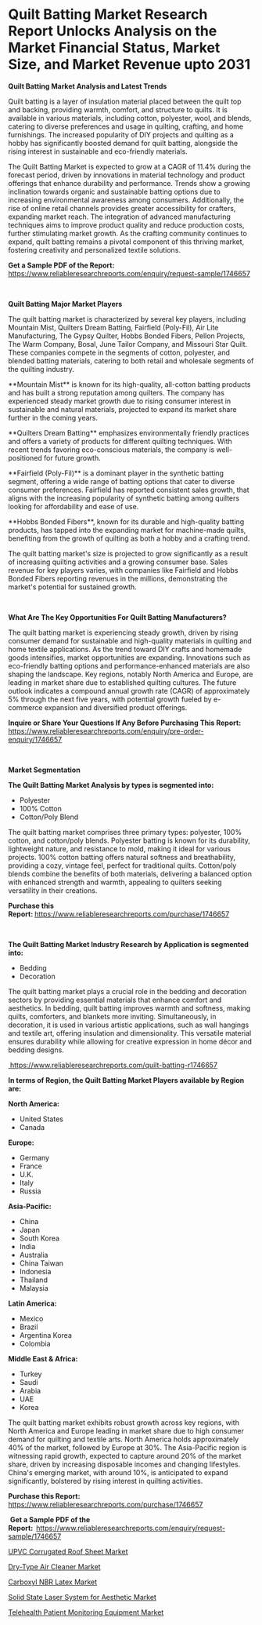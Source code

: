 <p><h1>Quilt Batting Market Research Report Unlocks Analysis on the Market Financial Status, Market Size, and Market Revenue upto 2031</h1></p><p><strong>Quilt Batting Market Analysis and Latest Trends</strong></p>
<p><p>Quilt batting is a layer of insulation material placed between the quilt top and backing, providing warmth, comfort, and structure to quilts. It is available in various materials, including cotton, polyester, wool, and blends, catering to diverse preferences and usage in quilting, crafting, and home furnishings. The increased popularity of DIY projects and quilting as a hobby has significantly boosted demand for quilt batting, alongside the rising interest in sustainable and eco-friendly materials.</p><p>The Quilt Batting Market is expected to grow at a CAGR of 11.4% during the forecast period, driven by innovations in material technology and product offerings that enhance durability and performance. Trends show a growing inclination towards organic and sustainable batting options due to increasing environmental awareness among consumers. Additionally, the rise of online retail channels provides greater accessibility for crafters, expanding market reach. The integration of advanced manufacturing techniques aims to improve product quality and reduce production costs, further stimulating market growth. As the crafting community continues to expand, quilt batting remains a pivotal component of this thriving market, fostering creativity and personalized textile solutions.</p></p>
<p><strong>Get a Sample PDF of the Report:&nbsp;</strong> <a href="https://www.reliableresearchreports.com/enquiry/request-sample/1746657?utm_campaign=123&utm_medium=2&utm_source=Github&utm_content=ia&utm_term=10112024&utm_id=quilt-batting">https://www.reliableresearchreports.com/enquiry/request-sample/1746657</a></p>
<p>&nbsp;</p>
<p><strong>Quilt Batting Major Market Players</strong></p>
<p><p>The quilt batting market is characterized by several key players, including Mountain Mist, Quilters Dream Batting, Fairfield (Poly-Fil), Air Lite Manufacturing, The Gypsy Quilter, Hobbs Bonded Fibers, Pellon Projects, The Warm Company, Bosal, June Tailor Company, and Missouri Star Quilt. These companies compete in the segments of cotton, polyester, and blended batting materials, catering to both retail and wholesale segments of the quilting industry.</p><p>**Mountain Mist** is known for its high-quality, all-cotton batting products and has built a strong reputation among quilters. The company has experienced steady market growth due to rising consumer interest in sustainable and natural materials, projected to expand its market share further in the coming years.</p><p>**Quilters Dream Batting** emphasizes environmentally friendly practices and offers a variety of products for different quilting techniques. With recent trends favoring eco-conscious materials, the company is well-positioned for future growth. </p><p>**Fairfield (Poly-Fil)** is a dominant player in the synthetic batting segment, offering a wide range of batting options that cater to diverse consumer preferences. Fairfield has reported consistent sales growth, that aligns with the increasing popularity of synthetic batting among quilters looking for affordability and ease of use.</p><p>**Hobbs Bonded Fibers**, known for its durable and high-quality batting products, has tapped into the expanding market for machine-made quilts, benefiting from the growth of quilting as both a hobby and a crafting trend. </p><p>The quilt batting market's size is projected to grow significantly as a result of increasing quilting activities and a growing consumer base. Sales revenue for key players varies, with companies like Fairfield and Hobbs Bonded Fibers reporting revenues in the millions, demonstrating the market's potential for sustained growth.</p></p>
<p>&nbsp;</p>
<p><strong>What Are The Key Opportunities For Quilt Batting Manufacturers?</strong></p>
<p><p>The quilt batting market is experiencing steady growth, driven by rising consumer demand for sustainable and high-quality materials in quilting and home textile applications. As the trend toward DIY crafts and homemade goods intensifies, market opportunities are expanding. Innovations such as eco-friendly batting options and performance-enhanced materials are also shaping the landscape. Key regions, notably North America and Europe, are leading in market share due to established quilting cultures. The future outlook indicates a compound annual growth rate (CAGR) of approximately 5% through the next five years, with potential growth fueled by e-commerce expansion and diversified product offerings.</p></p>
<p><strong>Inquire or Share Your Questions If Any Before Purchasing This Report:</strong> <a href="https://www.reliableresearchreports.com/enquiry/pre-order-enquiry/1746657?utm_campaign=123&utm_medium=2&utm_source=Github&utm_content=ia&utm_term=10112024&utm_id=quilt-batting">https://www.reliableresearchreports.com/enquiry/pre-order-enquiry/1746657</a></p>
<p>&nbsp;</p>
<p><strong>Market Segmentation</strong></p>
<p><strong>The Quilt Batting Market Analysis by types is segmented into:</strong></p>
<p><ul><li>Polyester</li><li>100% Cotton</li><li>Cotton/Poly Blend</li></ul></p>
<p><p>The quilt batting market comprises three primary types: polyester, 100% cotton, and cotton/poly blends. Polyester batting is known for its durability, lightweight nature, and resistance to mold, making it ideal for various projects. 100% cotton batting offers natural softness and breathability, providing a cozy, vintage feel, perfect for traditional quilts. Cotton/poly blends combine the benefits of both materials, delivering a balanced option with enhanced strength and warmth, appealing to quilters seeking versatility in their creations.</p></p>
<p><strong>Purchase this Report:&nbsp;</strong><a href="https://www.reliableresearchreports.com/purchase/1746657?utm_campaign=123&utm_medium=2&utm_source=Github&utm_content=ia&utm_term=10112024&utm_id=quilt-batting">https://www.reliableresearchreports.com/purchase/1746657</a></p>
<p>&nbsp;</p>
<p><strong>The Quilt Batting Market Industry Research by Application is segmented into:</strong></p>
<p><ul><li>Bedding</li><li>Decoration</li></ul></p>
<p><p>The quilt batting market plays a crucial role in the bedding and decoration sectors by providing essential materials that enhance comfort and aesthetics. In bedding, quilt batting improves warmth and softness, making quilts, comforters, and blankets more inviting. Simultaneously, in decoration, it is used in various artistic applications, such as wall hangings and textile art, offering insulation and dimensionality. This versatile material ensures durability while allowing for creative expression in home décor and bedding designs.</p></p>
<p><a href="https://www.reliableresearchreports.com/quilt-batting-r1746657?utm_campaign=123&utm_medium=2&utm_source=Github&utm_content=ia&utm_term=10112024&utm_id=quilt-batting">&nbsp;https://www.reliableresearchreports.com/quilt-batting-r1746657</a></p>
<p><strong>In terms of Region, the Quilt Batting Market Players available by Region are:</strong></p>
<p>
    <p> <strong> North America: </strong>
        <ul>
            <li>United States</li>
            <li>Canada</li>
        </ul>
        </p> 
    <p> <strong> Europe: </strong>
        <ul>
            <li>Germany</li>
            <li>France</li>
            <li>U.K.</li>
            <li>Italy</li>
            <li>Russia</li>
        </ul>
        </p> 
    <p> <strong> Asia-Pacific: </strong>
        <ul>
            <li>China</li>
            <li>Japan</li>
            <li>South Korea</li>
            <li>India</li>
            <li>Australia</li>
            <li>China Taiwan</li>
            <li>Indonesia</li>
            <li>Thailand</li>
            <li>Malaysia</li>
        </ul>
        </p> 
    <p> <strong> Latin America: </strong>
        <ul>
            <li>Mexico</li>
            <li>Brazil</li>
            <li>Argentina Korea</li>
            <li>Colombia</li>
        </ul>
        </p> 
    <p> <strong> Middle East & Africa: </strong>
        <ul>
            <li>Turkey</li>
            <li>Saudi</li>
            <li>Arabia</li>
            <li>UAE</li>
            <li>Korea</li>
        </ul>
    </p>
    </p>
<p><p>The quilt batting market exhibits robust growth across key regions, with North America and Europe leading in market share due to high consumer demand for quilting and textile arts. North America holds approximately 40% of the market, followed by Europe at 30%. The Asia-Pacific region is witnessing rapid growth, expected to capture around 20% of the market share, driven by increasing disposable incomes and changing lifestyles. China's emerging market, with around 10%, is anticipated to expand significantly, bolstered by rising interest in quilting activities.</p></p>
<p><strong>Purchase this Report: </strong><a href="https://www.reliableresearchreports.com/purchase/1746657?utm_campaign=123&utm_medium=2&utm_source=Github&utm_content=ia&utm_term=10112024&utm_id=quilt-batting">https://www.reliableresearchreports.com/purchase/1746657</a></p>
<p>&nbsp;<strong>Get a Sample PDF of the Report:&nbsp;&nbsp;</strong><a href="https://www.reliableresearchreports.com/enquiry/request-sample/1746657?utm_campaign=123&utm_medium=2&utm_source=Github&utm_content=ia&utm_term=10112024&utm_id=quilt-batting">https://www.reliableresearchreports.com/enquiry/request-sample/1746657</a></p>
<p><strong></strong></p>
<p><p><a href="https://www.linkedin.com/pulse/upvc-corrugated-roof-sheet-market-outlook-complete-industry-nbgsc?utm_campaign=123&utm_medium=2&utm_source=Github&utm_content=ia&utm_term=10112024&utm_id=quilt-batting">UPVC Corrugated Roof Sheet Market</a></p><p><a href="https://www.linkedin.com/pulse/dry-type-air-cleaner-industry-sector-new-technologies-5yyvc?utm_campaign=123&utm_medium=2&utm_source=Github&utm_content=ia&utm_term=10112024&utm_id=quilt-batting">Dry-Type Air Cleaner Market</a></p><p><a href="https://github.com/KejsiLoshi121/Market-Research-Report-List-1/blob/main/carboxyl-nbr-latex-market.md?utm_campaign=123&utm_medium=2&utm_source=Github&utm_content=ia&utm_term=10112024&utm_id=quilt-batting">Carboxyl NBR Latex Market</a></p><p><a href="https://issuu.com/reportprime-2/docs/solid-state-laser-system-for-aesthe_bdf6f54ad6b86c?utm_campaign=123&utm_medium=2&utm_source=Github&utm_content=ia&utm_term=10112024&utm_id=quilt-batting">Solid State Laser System for Aesthetic Market</a></p><p><a href="https://issuu.com/reportprime-2/docs/telehealth-patient-monitoring-equip_17089a589f9586?utm_campaign=123&utm_medium=2&utm_source=Github&utm_content=ia&utm_term=10112024&utm_id=quilt-batting">Telehealth Patient Monitoring Equipment Market</a></p></p>